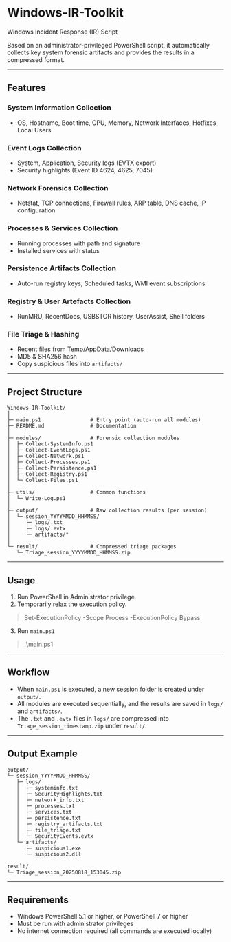 # Windows-IR-Toolkit  
Windows Incident Response (IR) Script 

Based on an administrator-privileged PowerShell script, it automatically collects key system forensic artifacts and provides the results in a compressed format.  

---

## Features  

### System Information Collection  
- OS, Hostname, Boot time, CPU, Memory, Network Interfaces, Hotfixes, Local Users  

### Event Logs Collection  
- System, Application, Security logs (EVTX export)  
- Security highlights (Event ID 4624, 4625, 7045)  

### Network Forensics Collection  
- Netstat, TCP connections, Firewall rules, ARP table, DNS cache, IP configuration  

### Processes & Services Collection  
- Running processes with path and signature  
- Installed services with status  

### Persistence Artifacts Collection  
- Auto-run registry keys, Scheduled tasks, WMI event subscriptions  

### Registry & User Artefacts Collection  
- RunMRU, RecentDocs, USBSTOR history, UserAssist, Shell folders  

### File Triage & Hashing  
- Recent files from Temp/AppData/Downloads  
- MD5 & SHA256 hash  
- Copy suspicious files into `artifacts/`  

---

## Project Structure  

```
Windows-IR-Toolkit/  
│  
├─ main.ps1                # Entry point (auto-run all modules)  
├─ README.md               # Documentation  
│  
├─ modules/                # Forensic collection modules  
│  ├─ Collect-SystemInfo.ps1  
│  ├─ Collect-EventLogs.ps1  
│  ├─ Collect-Network.ps1  
│  ├─ Collect-Processes.ps1  
│  ├─ Collect-Persistence.ps1  
│  ├─ Collect-Registry.ps1  
│  └─ Collect-Files.ps1  
│  
├─ utils/                  # Common functions  
│  └─ Write-Log.ps1  
│  
├─ output/                 # Raw collection results (per session)  
│  └─ session_YYYYMMDD_HHMMSS/  
│     ├─ logs/.txt  
│     ├─ logs/.evtx  
│     └─ artifacts/*  
│  
└─ result/                 # Compressed triage packages  
   └─ Triage_session_YYYYMMDD_HHMMSS.zip  
```

---

## Usage  

1. Run PowerShell in Administrator privilege.  
2. Temporarily relax the execution policy.

> Set-ExecutionPolicy -Scope Process -ExecutionPolicy Bypass  

3. Run `main.ps1`

> .\main.ps1  

---

## Workflow  

- When `main.ps1` is executed, a new session folder is created under `output/`.  
- All modules are executed sequentially, and the results are saved in `logs/` and `artifacts/`.  
- The `.txt` and `.evtx` files in `logs/` are compressed into `Triage_session_timestamp.zip` under `result/`.  

---

## Output Example  

```
output/  
└─ session_YYYYMMDD_HHMMSS/  
   ├─ logs/  
   │  ├─ systeminfo.txt  
   │  ├─ SecurityHighlights.txt  
   │  ├─ network_info.txt  
   │  ├─ processes.txt  
   │  ├─ services.txt  
   │  ├─ persistence.txt  
   │  ├─ registry_artifacts.txt  
   │  ├─ file_triage.txt  
   │  └─ SecurityEvents.evtx  
   └─ artifacts/  
      ├─ suspicious1.exe  
      └─ suspicious2.dll  
  
result/  
└─ Triage_session_20250818_153045.zip  
```

---

## Requirements  

- Windows PowerShell 5.1 or higher, or PowerShell 7 or higher  
- Must be run with administrator privileges  
- No internet connection required (all commands are executed locally)  
